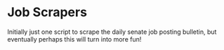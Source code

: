 # Job Scrapers

Initially just one script to scrape the daily senate job posting bulletin, but eventually perhaps this will turn into more fun!
